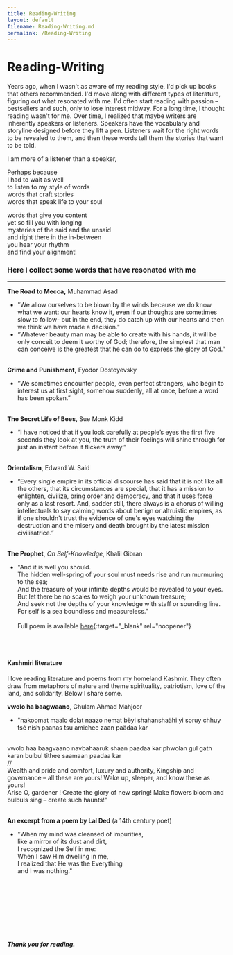 ```yaml
---
title: Reading-Writing
layout: default
filename: Reading-Writing.md
permalink: /Reading-Writing
--- 
```

# Reading-Writing

Years ago, when I wasn't as aware of my reading style, I'd pick up books that others recommended.
I'd move along with different types of literature, figuring out what resonated with me. 
I'd often start reading with passion – bestsellers and such, only to lose interest midway. 
For a long time, I thought reading wasn't for me. Over time, I realized that maybe writers are 
inherently speakers or listeners. Speakers have the vocabulary and storyline designed before they 
lift a pen. Listeners wait for the right words to be revealed to them, and then these words tell them 
the stories that want to be told. 

I am more of a listener than a speaker,

Perhaps because <br /> 
I had to wait as well  <br /> 
to listen to my style of words  <br /> 
words that craft stories  <br /> 
words that speak life to your soul  <br /> 

words that give you content  <br /> 
yet so fill you with longing  <br /> 
mysteries of the said and the unsaid  <br /> 
and right there in the in-between  <br /> 
you hear your rhythm  <br /> 
and find your alignment!  <br /> 

### Here I collect some words that have resonated with me
___
**The Road to Mecca,** Muhammad Asad

- "We allow ourselves to be blown by the winds because we do know what we want: our hearts know it, 
even if our thoughts are sometimes slow to follow- but in the end, they do catch up with our hearts 
and then we think we have made a decision."<br />
- “Whatever beauty man may be able to create with his hands, it will be only conceit to deem it worthy 
of God; therefore, the simplest that man can conceive is the greatest that he can do to express the glory of God.”
<br /><br />

**Crime and Punishment,** Fyodor Dostoyevsky

- “We sometimes encounter people, even perfect strangers, who begin to interest us at first sight, somehow suddenly, all at once, before a word has been spoken.”
<br /><br />

**The Secret Life of Bees,** Sue Monk Kidd
- “I have noticed that if you look carefully at people’s eyes the first five seconds they look at you, the truth of their feelings will shine through for just an instant before it flickers away.”
<br /><br />

**Orientalism**, Edward W. Said

- “Every single empire in its official discourse has said that it is not like all the others, 
that its circumstances are special, that it has a mission to enlighten, civilize, bring order and 
democracy, and that it uses force only as a last resort. And, sadder still, there always is a chorus of
willing intellectuals to say calming words about benign or altruistic empires, as if one shouldn't trust
the evidence of one's eyes watching the destruction and the misery and death brought by the latest 
mission civilisatrice.”
<br /><br />

**The Prophet**, *On Self-Knowledge*, Khalil Gibran

- "And it is well you should.<br />
   The hidden well-spring of your soul must needs rise and run murmuring to the sea;<br />
   And the treasure of your infinite depths would be revealed to your eyes.<br />
   But let there be no scales to weigh your unknown treasure;<br />
   And seek not the depths of your knowledge with staff or sounding line.<br />
   For self is a sea boundless and measureless."
<br /><br />
Full poem is available [here](https://poets.org/poem/self-knowledge){:target="_blank" rel="noopener"}<br />

<br /> <br />

#### Kashmiri literature
I love reading literature and poems from my homeland Kashmir. They often draw from metaphors of nature and theme spirituality, 
patriotism, love of the land, and solidarity. Below I share some. 
<br />

**vwolo ha baagwaano**, Ghulam Ahmad Mahjoor

- "hakoomat maalo dolat naazo nemat bèyi shahanshaähi
yi soruy chhuy tsé nish paanas tsu amichee zaan paädaa kar
<br />
vwolo haa baagvaano navbahaaruk shaan paadaa kar
phwolan gul gath karan bulbul tithee saamaan paadaa kar <br />
//<br />
Wealth and pride and comfort, luxury and authority,
Kingship and governance – all these are yours!
Wake up, sleeper, and know these as yours!
<br />
Arise O, gardener ! Create the glory of new spring!
Make flowers bloom and bulbuls sing – create such haunts!"
<br /><br />

**An excerpt from a poem by Lal Ded** (a 14th century poet)

- "When my mind was cleansed of impurities,<br />
like a mirror of its dust and dirt,<br />
I recognized the Self in me:<br />
When I saw Him dwelling in me,<br />
I realized that He was the Everything<br />
and I was nothing."<br />

<br />

<br />
<br />
<br /><br />
<br /> <br />

#### *Thank you for reading.*